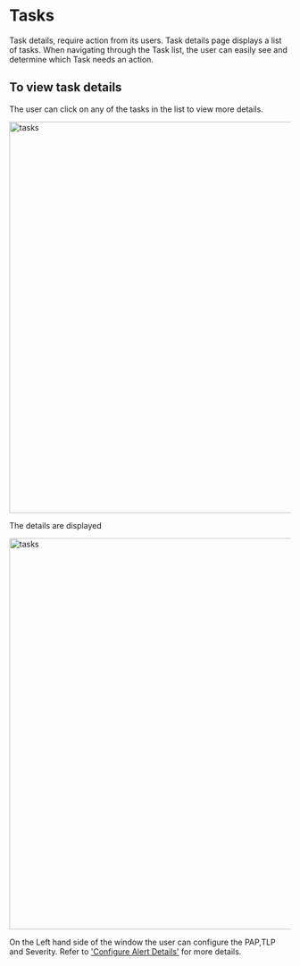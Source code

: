 # Tasks

Task details, require action from its users. Task details page displays a list of tasks. 
When navigating through the Task list, the user can easily see and determine which Task needs an action. 


## To view task details

The user can click on any of the tasks in the list to view more details. 

<img src="../images/task_menu.png" alt="tasks" width="700" height="700"/>

The details are displayed

<img src="../images/tasks-details-tabs-menu.png" alt="tasks" width="700" height="700"/>

On the Left hand side of the window the user can configure the PAP,TLP and Severity. 
Refer to ['Configure Alert Details'](../cases-list/configure-pap-tlp-severity.md) for more details. 